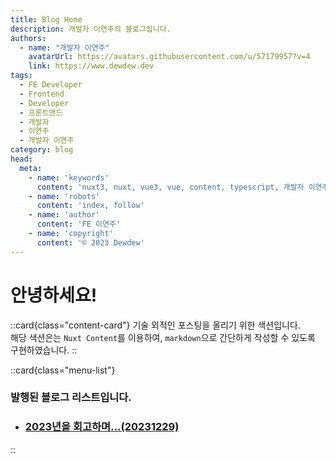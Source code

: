 ```yaml
---
title: Blog Home
description: 개발자 이연주의 블로그입니다.
authors:
  - name: "개발자 이연주"
    avatarUrl: https://avatars.githubusercontent.com/u/57179957?v=4
    link: https://www.dewdew.dev
tags:
  - FE Developer
  - Frontend
  - Developer
  - 프론트앤드
  - 개발자
  - 이연주
  - 개발자 이연주
category: blog
head:
  meta:
    - name: 'keywords'
      content: 'nuxt3, nuxt, vue3, vue, content, typescript, 개발자 이연주, FE 개발자 이연주'
    - name: 'robots'
      content: 'index, follow'
    - name: 'author'
      content: 'FE 이연주'
    - name: 'copyright'
      content: '© 2023 Dewdew'
---
```


# 안녕하세요!

::card{class="content-card"}
기술 외적인 포스팅을 올리기 위한 색션입니다.<br>
해당 색션은는 `Nuxt Content`를 이용하여, `markdown`으로 간단하게 작성할 수 있도록 구현하였습니다.
::

::card{class="menu-list"}
### 발행된 블로그 리스트입니다.<br>
- ### [2023년을 회고하며...(20231229)](/blog/20231229)
::